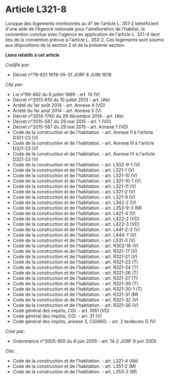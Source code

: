 # Article L321-8

Lorsque des logements mentionnés au 4° de l'article L. 351-2 bénéficient d'une aide de l'Agence nationale pour l'amélioration
de l'habitat, la convention conclue avec l'agence en application de l'article L. 321-4 tient lieu de la convention prévue à
l'article L. 353-2. Ces logements sont soumis aux dispositions de la section 2 et de la présente section.

**Liens relatifs à cet article**

_Codifié par_:

  - Décret n°78-621 1978-05-31 JORF 8 JUIN 1978

_Cité par_:

  - Loi n°89-462 du 6 juillet 1989 - art. 10 (V)
  - Décret n°2013-610 du 10 juillet 2013 - art. (Ab)
  - Arrêté du 1er août 2014 - art. Annexe 4 (VD)
  - Arrêté du 1er août 2014 - art. Annexe 5 (V)
  - Décret n°2014-1740 du 29 décembre 2014 - art. (Ab)
  - Décret n°2015-587 du 29 mai 2015 - art. 1 (VD)
  - Décret n°2015-587 du 29 mai 2015 - art. Annexe 1 (VD)
  - Code de la construction et de l'habitation. - art. Annexe II à l'article D321-23 (V)
  - Code de la construction et de l'habitation. - art. Annexe III à l'article D321-23 (V)
  - Code de la construction et de l'habitation. - art. Annexe IV à l'article D321-23 (V)
  - Code de la construction et de l'habitation. - art. L302-9-1 (V)
  - Code de la construction et de l'habitation. - art. L321-1 (V)
  - Code de la construction et de l'habitation. - art. L321-10 (V)
  - Code de la construction et de l'habitation. - art. L321-10-1 (V)
  - Code de la construction et de l'habitation. - art. L321-11 (V)
  - Code de la construction et de l'habitation. - art. L321-2 (V)
  - Code de la construction et de l'habitation. - art. L321-9 (V)
  - Code de la construction et de l'habitation. - art. L342-2 (V)
  - Code de la construction et de l'habitation. - art. L353-9-3 (M)
  - Code de la construction et de l'habitation. - art. L421-4 (V)
  - Code de la construction et de l'habitation. - art. L422-2 (VD)
  - Code de la construction et de l'habitation. - art. L422-3 (VD)
  - Code de la construction et de l'habitation. - art. L441-2-3 (V)
  - Code de la construction et de l'habitation. - art. L444-7 (V)
  - Code de la construction et de l'habitation. - art. L531-3 (V)
  - Code de la construction et de l'habitation. - art. R302-16 (V)
  - Code de la construction et de l'habitation. - art. R321-17 (V)
  - Code de la construction et de l'habitation. - art. R321-21 (V)
  - Code de la construction et de l'habitation. - art. R321-23 (T)
  - Code de la construction et de l'habitation. - art. R321-24 (T)
  - Code de la construction et de l'habitation. - art. R321-26 (T)
  - Code de la construction et de l'habitation. - art. R321-27 (T)
  - Code de la construction et de l'habitation. - art. R321-30 (T)
  - Code de la construction et de l'habitation. - art. R321-30-1 (T)
  - Code de la construction et de l'habitation. - art. R321-31 (M)
  - Code de la construction et de l'habitation. - art. R321-32 (V)
  - Code de la construction et de l'habitation. - art. R321-36 (V)
  - Code général des impôts, CGI. - art. 1051 (VD)
  - Code général des impôts, CGI. - art. 31 (V)
  - Code général des impôts, annexe 3, CGIAN3. - art. 2 terdecies G (V)

_Créé par_:

  - Ordonnance n°2005-655 du 8 juin 2005 - art. 14 () JORF 9 juin 2005

_Cite_:

  - Code de la construction et de l'habitation. - art. L321-4 (Ab)
  - Code de la construction et de l'habitation. - art. L351-2 (M)
  - Code de la construction et de l'habitation. - art. L353-2 (M)
